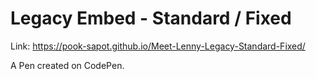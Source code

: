 # Legacy Embed - Standard / Fixed 

Link: https://pook-sapot.github.io/Meet-Lenny-Legacy-Standard-Fixed/

A Pen created on CodePen.

